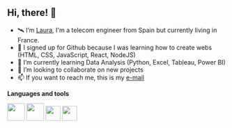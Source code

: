 ## Hi, there! 👋

- 🛰️ I’m [Laura](https://laurasantamaria.netlify.app/), I'm a telecom engineer from Spain but currently living in France.
- 🌱 I signed up for Github because I was learning how to create webs (HTML, CSS, JavaScript, React, NodeJS)
- 🌳 I’m currently learning Data Analysis (Python, Excel, Tableau, Power BI)
- 💞️ I’m looking to collaborate on new projects
- 📫 If you want to reach me, this is my [e-mail](mailto:laura.santruiz@gmail.com)

**Languages and tools**

<img src=https://upload.wikimedia.org/wikipedia/commons/thumb/6/61/HTML5_logo_and_wordmark.svg/768px-HTML5_logo_and_wordmark.svg.png height=40 /> <img src=https://upload.wikimedia.org/wikipedia/commons/thumb/d/d5/CSS3_logo_and_wordmark.svg/1200px-CSS3_logo_and_wordmark.svg.png height=40 /> <img src=https://upload.wikimedia.org/wikipedia/commons/thumb/9/99/Unofficial_JavaScript_logo_2.svg/1200px-Unofficial_JavaScript_logo_2.svg.png height=34 />   <img src=https://seeklogo.com/images/N/nodejs-logo-FBE122E377-seeklogo.com.png height=34 />






